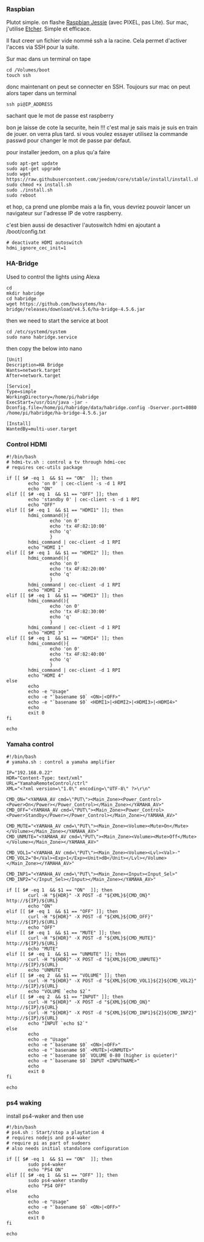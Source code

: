 ### Raspbian
Plutot simple. on flashe [Raspbian Jessie](https://www.raspberrypi.org/downloads/raspbian/) (avec PIXEL, pas Lite). Sur mac, j'utilise [Etcher](https://etcher.io/). Simple et efficace.

Il faut creer un fichier vide nommé ssh a la racine. Cela permet d'activer l'acces via SSH pour la suite. 

Sur mac dans un terminal on tape
```
cd /Volumes/boot
touch ssh
```
donc maintenant on peut se connecter en SSH. Toujours sur mac on peut alors taper dans un terminal
```
ssh pi@IP_ADDRESS
```
sachant que le mot de passe est raspberry

bon je laisse de cote la securite, hein !!! c'est mal je sais mais je suis en train de jouer. on verra plus tard. si vous voulez essayer utilisez la commande passwd pour changer le mot de passe par defaut.

pour installer jeedom, on a plus qu'a faire
```
sudo apt-get update
sudo apt-get upgrade
sudo wget https://raw.githubusercontent.com/jeedom/core/stable/install/install.sh
sudo chmod +x install.sh
sudo ./install.sh
sudo reboot
```
et hop, ca prend une plombe mais a la fin, vous devriez pouvoir lancer un navigateur sur l'adresse IP de votre raspberry.

c'est bien aussi de desactiver l'autoswitch hdmi en ajoutant a /boot/config.txt
```
# deactivate HDMI autoswitch
hdmi_ignore_cec_init=1
```

### HA-Bridge
Used to control the lights using Alexa
```
cd
mkdir habridge
cd habridge
wget https://github.com/bwssytems/ha-bridge/releases/download/v4.5.6/ha-bridge-4.5.6.jar
```
then we need to start the service at boot
```
cd /etc/systemd/system
sudo nano habridge.service
```
then copy the below into nano
```
[Unit]
Description=HA Bridge
Wants=network.target
After=network.target

[Service]
Type=simple
WorkingDirectory=/home/pi/habridge
ExecStart=/usr/bin/java -jar -Dconfig.file=/home/pi/habridge/data/habridge.config -Dserver.port=8080 /home/pi/habridge/ha-bridge-4.5.6.jar

[Install]
WantedBy=multi-user.target
```


### Control HDMI
```
#!/bin/bash
# hdmi-tv.sh : control a tv through hdmi-cec
# requires cec-utils package

if [[ $# -eq 1  && $1 == "ON"  ]]; then
        echo 'on 0' | cec-client -s -d 1 RPI
        echo "ON"
elif [[ $# -eq 1  && $1 == "OFF" ]]; then
        echo 'standby 0' | cec-client -s -d 1 RPI
        echo "OFF"
elif [[ $# -eq 1  && $1 == "HDMI1" ]]; then
        hdmi_command(){
                echo 'on 0'
                echo 'tx 4F:82:10:00'
                echo 'q'
                }
        hdmi_command | cec-client -d 1 RPI
        echo "HDMI 1"
elif [[ $# -eq 1  && $1 == "HDMI2" ]]; then
        hdmi_command(){
                echo 'on 0'
                echo 'tx 4F:82:20:00'
                echo 'q'
                }
        hdmi_command | cec-client -d 1 RPI
        echo "HDMI 2"
elif [[ $# -eq 1  && $1 == "HDMI3" ]]; then
        hdmi_command(){
                echo 'on 0'
                echo 'tx 4F:82:30:00'
                echo 'q'
                }
        hdmi_command | cec-client -d 1 RPI
        echo "HDMI 3"
elif [[ $# -eq 1  && $1 == "HDMI4" ]]; then
        hdmi_command(){
                echo 'on 0'
                echo 'tx 4F:82:40:00'
                echo 'q'
                }
        hdmi_command | cec-client -d 1 RPI
        echo "HDMI 4"
else
        echo
        echo -e "Usage"
        echo -e "`basename $0` <ON>|<OFF>"
        echo -e "`basename $0` <HDMI1>|<HDMI2>|<HDMI3>|<HDMI4>"
        echo
        exit 0
fi

echo
```

### Yamaha control
```
#!/bin/bash
# yamaha.sh : control a yamaha amplifier

IP="192.168.0.22"
HDR="Content-Type: text/xml"
URL="YamahaRemoteControl/ctrl"
XML="<?xml version=\"1.0\" encoding=\"UTF-8\" ?>\r\n"

CMD_ON="<YAMAHA_AV cmd=\"PUT\"><Main_Zone><Power_Control><Power>On</Power></Power_Control></Main_Zone></YAMAHA_AV>"
CMD_OFF="<YAMAHA_AV cmd=\"PUT\"><Main_Zone><Power_Control><Power>Standby</Power></Power_Control></Main_Zone></YAMAHA_AV>"

CMD_MUTE="<YAMAHA_AV cmd=\"PUT\"><Main_Zone><Volume><Mute>On</Mute></Volume></Main_Zone></YAMAHA_AV>"
CMD_UNMUTE="<YAMAHA_AV cmd=\"PUT\"><Main_Zone><Volume><Mute>Off</Mute></Volume></Main_Zone></YAMAHA_AV>"

CMD_VOL1="<YAMAHA_AV cmd=\"PUT\"><Main_Zone><Volume><Lvl><Val>-"
CMD_VOL2="0</Val><Exp>1</Exp><Unit>dB</Unit></Lvl></Volume></Main_Zone></YAMAHA_AV>"

CMD_INP1="<YAMAHA_AV cmd=\"PUT\"><Main_Zone><Input><Input_Sel>"
CMD_INP2="</Input_Sel></Input></Main_Zone></YAMAHA_AV>"

if [[ $# -eq 1  && $1 == "ON"  ]]; then
        curl -H "${HDR}" -X POST -d "${XML}${CMD_ON}" http://${IP}/${URL}
        echo "ON"
elif [[ $# -eq 1  && $1 == "OFF" ]]; then
        curl -H "${HDR}" -X POST -d "${XML}${CMD_OFF}" http://${IP}/${URL}
        echo "OFF"
elif [[ $# -eq 1  && $1 == "MUTE" ]]; then
        curl -H "${HDR}" -X POST -d "${XML}${CMD_MUTE}" http://${IP}/${URL}
        echo "MUTE"
elif [[ $# -eq 1  && $1 == "UNMUTE" ]]; then
        curl -H "${HDR}" -X POST -d "${XML}${CMD_UNMUTE}" http://${IP}/${URL}
        echo "UNMUTE"
elif [[ $# -eq 2  && $1 == "VOLUME" ]]; then
        curl -H "${HDR}" -X POST -d "${XML}${CMD_VOL1}${2}${CMD_VOL2}" http://${IP}/${URL}
        echo "VOLUME `echo $2`"
elif [[ $# -eq 2  && $1 == "INPUT" ]]; then
        curl -H "${HDR}" -X POST -d "${XML}${CMD_ON}" http://${IP}/${URL}
        curl -H "${HDR}" -X POST -d "${XML}${CMD_INP1}${2}${CMD_INP2}" http://${IP}/${URL}
        echo "INPUT `echo $2`"
else
        echo
        echo -e "Usage"
        echo -e "`basename $0` <ON>|<OFF>"
        echo -e "`basename $0` <MUTE>|<UNMUTE>"
        echo -e "`basename $0` VOLUME 0-80 (higher is quieter)"
        echo -e "`basename $0` INPUT <INPUTNAME>"
        echo
        exit 0
fi

echo
```

### ps4 waking
install ps4-waker and then use
```
#!/bin/bash
# ps4.sh : Start/stop a playtation 4
# requires nodejs and ps4-waker
# require pi as part of sudoers
# also needs initial standalone configuration

if [[ $# -eq 1  && $1 == "ON"  ]]; then
        sudo ps4-waker
        echo "PS4 ON"
elif [[ $# -eq 1  && $1 == "OFF" ]]; then
        sudo ps4-waker standby
        echo "PS4 OFF"
else
        echo
        echo -e "Usage"
        echo -e "`basename $0` <ON>|<OFF>"
        echo
        exit 0
fi

echo
```

